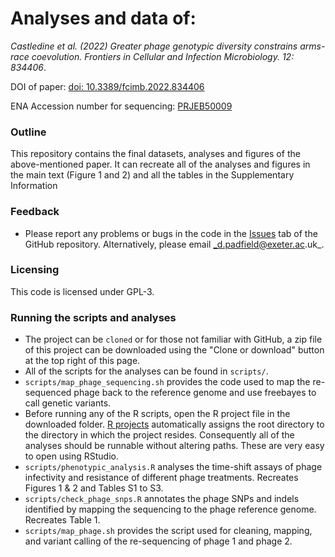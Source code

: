# Analyses and data of:

_Castledine et al. (2022) Greater phage genotypic diversity constrains arms-race coevolution. Frontiers in Cellular and Infection Microbiology. 12: 834406_. 

DOI of paper: [doi: 10.3389/fcimb.2022.834406](https://doi.org/10.3389%2Ffcimb.2022.834406)

ENA Accession number for sequencing: [PRJEB50009](https://www.ebi.ac.uk/ena/browser/view/PRJEB50009)

### Outline

This repository contains the final datasets, analyses and figures of the above-mentioned paper. It can recreate all of the analyses and figures in the main text (Figure 1 and 2) and all the tables in the Supplementary Information

### Feedback

- Please report any problems or bugs in the code in the [Issues](https://github.com/padpadpadpad/Castledine_2022_frontiers) tab of the GitHub repository. Alternatively, please email _d.padfield@exeter.ac.uk_.

### Licensing

This code is licensed under GPL-3.

### Running the scripts and analyses

- The project can be `cloned` or for those not familiar with GitHub, a zip file of this project can be downloaded using the "Clone or download" button at the top right of this page.
- All of the scripts for the analyses can be found in `scripts/`.
- `scripts/map_phage_sequencing.sh` provides the code used to map the re-sequenced phage back to the reference genome and use freebayes to call genetic variants.
- Before running any of the R scripts, open the R project file in the downloaded folder. [R projects](https://support.rstudio.com/hc/en-us/articles/200526207-Using-Projects) automatically assigns the root directory to the directory in which the project resides. Consequently all of the analyses should be runnable without altering paths. These are very easy to open using RStudio. 
- `scripts/phenotypic_analysis.R` analyses the time-shift assays of phage infectivity and resistance of different phage treatments. Recreates Figures 1 & 2 and Tables S1 to S3.
- `scripts/check_phage_snps.R` annotates the phage SNPs and indels identified by mapping the sequencing to the phage reference genome. Recreates Table 1.
- `scripts/map_phage.sh` provides the script used for cleaning, mapping, and variant calling of the re-sequencing of phage 1 and phage 2.
